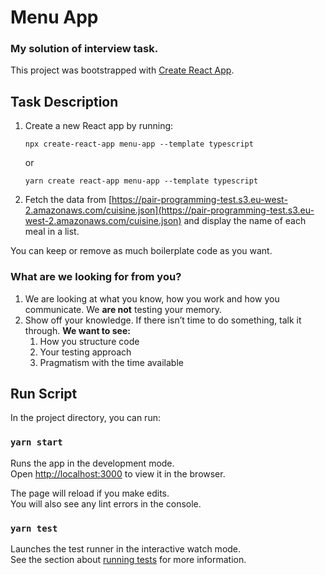 # Menu App

### My solution of interview task.
This project was bootstrapped with [Create React App](https://github.com/facebook/create-react-app).

## Task Description

1. Create a new React app by running:

   `npx create-react-app menu-app --template typescript`

   or

   `yarn create react-app menu-app --template typescript`

2. Fetch the data from [https://pair-programming-test.s3.eu-west-2.amazonaws.com/cuisine.json](https://pair-programming-test.s3.eu-west-2.amazonaws.com/cuisine.json) and display the name of each meal in a list.

You can keep or remove as much boilerplate code as you want.

### What are we looking for from you?

1. We are looking at what you know, how you work and how you communicate. We **are not** testing your memory.
2. Show off your knowledge. If there isn’t time to do something, talk it through. **We want to see:**
    1. How you structure code
    2. Your testing approach
    3. Pragmatism with the time available

## Run Script

In the project directory, you can run:

### `yarn start`

Runs the app in the development mode.\
Open [http://localhost:3000](http://localhost:3000) to view it in the browser.

The page will reload if you make edits.\
You will also see any lint errors in the console.

### `yarn test`

Launches the test runner in the interactive watch mode.\
See the section about [running tests](https://facebook.github.io/create-react-app/docs/running-tests) for more information.
